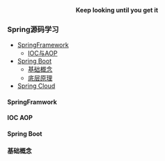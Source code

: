 
<p align="center">
  <span style="font-weight:bold"> Keep looking until you get it </span>
</p>

### Spring源码学习

- [SpringFramework](#SpringFramework)
  - [IOC与AOP](#IOC-AOP)
- [Spring Boot](#Spring-Boot)
  - [基础概念](#基础概念)
  - [底层原理](#底层原理)
- [Spring Cloud](#Spring-Cloud)
  



#### SpringFramwork


#### IOC AOP


#### Spring Boot
#### 基础概念
